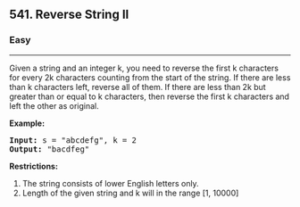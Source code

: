 <h2>541. Reverse String II</h2><h3>Easy</h3><hr><div><p></p>
Given a string and an integer k, you need to reverse the first k characters for every 2k characters counting from the start of the string. If there are less than k characters left, reverse all of them. If there are less than 2k but greater than or equal to k characters, then reverse the first k characters and left the other as original.
<p></p>

<p><b>Example:</b><br>
</p><pre><b>Input:</b> s = "abcdefg", k = 2
<b>Output:</b> "bacdfeg"
</pre>
<p></p>

<b>Restrictions:</b> 
<ol>
<li> The string consists of lower English letters only.</li>
<li> Length of the given string and k will in the range [1, 10000]</li>
</ol></div>